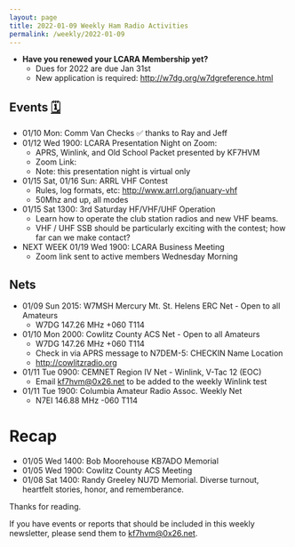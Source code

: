 ```yaml
---
layout: page
title: 2022-01-09 Weekly Ham Radio Activities
permalink: /weekly/2022-01-09
---
```


* **Have you renewed your LCARA Membership yet?**
  * Dues for 2022 are due Jan 31st
  * New application is required: http://w7dg.org/w7dgreference.html

## Events [🗓](/calendar)

- 01/10 Mon: Comm Van Checks ✅ thanks to Ray and Jeff
- 01/12 Wed 1900: LCARA Presentation Night on Zoom:
  - APRS, Winlink, and Old School Packet presented by KF7HVM
  - Zoom Link: <TBD>
  - Note: this presentation night is virtual only
- 01/15 Sat, 01/16 Sun: ARRL VHF Contest
  - Rules, log formats, etc: http://www.arrl.org/january-vhf
  - 50Mhz and up, all modes
- 01/15 Sat 1300: 3rd Saturday HF/VHF/UHF Operation
  - Learn how to operate the club station radios and new VHF beams.
  - VHF / UHF SSB should be particularly exciting with the contest; how
    far can we make contact?
- NEXT WEEK 01/19 Wed 1900: LCARA Business Meeting
  - Zoom link sent to active members Wednesday Morning

## Nets

- 01/09 Sun 2015: W7MSH Mercury Mt. St. Helens ERC Net - Open to all Amateurs
  - W7DG 147.26 MHz +060 T114
- 01/10 Mon 2000: Cowlitz County ACS Net - Open to all Amateurs
  - W7DG 147.26 MHz +060 T114
  - Check in via APRS message to N7DEM-5: CHECKIN Name Location
  - http://cowlitzradio.org
- 01/11 Tue 0900: CEMNET Region IV Net - Winlink, V-Tac 12 (EOC)
  - Email kf7hvm@0x26.net to be added to the weekly Winlink test
- 01/11 Tue 1900: Columbia Amateur Radio Assoc. Weekly Net
  - N7EI 146.88 MHz -060 T114

# Recap

- 01/05 Wed 1400: Bob Moorehouse KB7ADO Memorial
- 01/05 Wed 1900: Cowlitz County ACS Meeting
- 01/08 Sat 1400: Randy Greeley NU7D Memorial. Diverse turnout, heartfelt
  stories, honor, and rememberance.

Thanks for reading.

If you have events or reports that should be included in this weekly
newsletter, please send them to kf7hvm@0x26.net.
